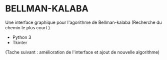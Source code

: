 # BELLMAN-KALABA

Une interface graphique  pour l'agorithme de Bellman-kalaba (Recherche du chemin le plus court ).

* Python 3
* Tkinter

(Tache suivant : amélioration de l'interface et ajout de nouvelle algorithme)